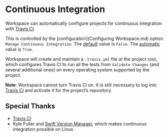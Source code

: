 <!--
 Continuous Integration.md
 
 This source file is part of the Workspace open source project.
 
 Copyright ©2017 Jeremy David Giesbrecht and the Workspace contributors.
 
 Soli Deo gloria
 
 Licensed under the Apache License, Version 2.0
 See http://www.apache.org/licenses/LICENSE-2.0 for licence information.
 -->

# Continuous Integration

Workspace can automatically configure projects for continuous integration with [Travis CI](https://travis-ci.org).

This is controlled by the [configuration](Configuring Workspace.md) option `Manage Continuous Integration`. The [default](Responsibilities.md#default-vs-automatic) value is `False`. The [automatic](Responsibilities.md#default-vs-automatic) value is `True`.

Workspace will create and maintain a `.travis.yml` file at the project root, which configures Travis CI to run all the tests from `Validate Changes` (and several additional ones) on every operating system supported by the project.

**Note**: Workspace cannot turn Travis CI on. It is still necessary to log into [Travis CI](https://travis-ci.org) and activate it for the project’s repository.

## Special Thanks

- [Travis CI](https://travis-ci.org)
- Kyle Fuller and [Swift Version Manager](https://github.com/kylef/swiftenv), which makes continuous integration possible on Linux.

